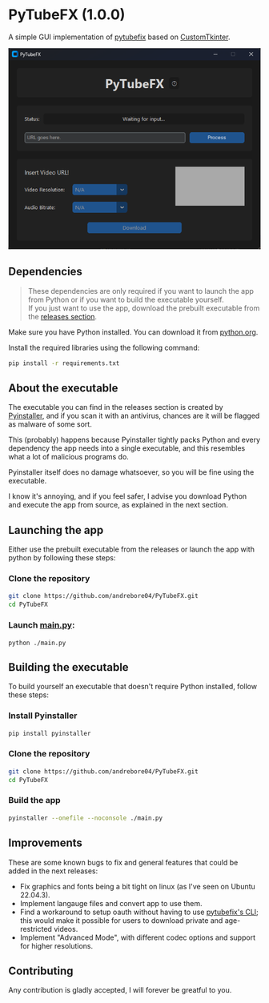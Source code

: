 # PyTubeFX (1.0.0)
A simple GUI implementation of [pytubefix](https://github.com/JuanBindez/pytubefix) based on [CustomTkinter](https://github.com/TomSchimansky/CustomTkinter).

![](./resources/splash.png)

## Dependencies
>These dependencies are only required if you want to launch the app from Python or if you want to build the executable yourself.<br>
>If you just want to use the app, download the prebuilt executable from the [releases section](https://github.com/andrebore04/PyTubeFX/releases).

Make sure you have Python installed. You can download it from [python.org](https://www.python.org/downloads/).

Install the required libraries using the following command:

```sh
pip install -r requirements.txt
```

## About the executable
The executable you can find in the releases section is created by [Pyinstaller](https://pypi.org/project/pyinstaller/), and if you scan it with an antivirus, chances are it will be flagged as malware of some sort.

This (probably) happens because Pyinstaller tightly packs Python and every dependency the app needs into a single executable, and this resembles what a lot of malicious programs do.

Pyinstaller itself does no damage whatsoever, so you will be fine using the executable.

I know it's annoying, and if you feel safer, I advise you download Python and execute the app from source, as explained in the next section.

## Launching the app
Either use the prebuilt executable from the releases or launch the app with python by following these steps:

### Clone the repository

```sh
git clone https://github.com/andrebore04/PyTubeFX.git
cd PyTubeFX
```

### Launch [main.py](https://github.com/andrebore04/PyTubeFX/blob/main/main.py):

```
python ./main.py
```

## Building the executable
To build yourself an executable that doesn't require Python installed, follow these steps:

### Install Pyinstaller

```sh
pip install pyinstaller
```

### Clone the repository

```sh
git clone https://github.com/andrebore04/PyTubeFX.git
cd PyTubeFX
```

### Build the app

```sh
pyinstaller --onefile --noconsole ./main.py
```

## Improvements
These are some known bugs to fix and general features that could be added in the next releases:
- Fix graphics and fonts being a bit tight on linux (as I've seen on Ubuntu 22.04.3).
- Implement langauge files and convert app to use them.
- Find a workaround to setup oauth without having to use [pytubefix's CLI](https://github.com/JuanBindez/pytubefix/blob/main/pytubefix/innertube.py#L335); this would make it possible for users to download private and age-restricted videos.
- Implement "Advanced Mode", with different codec options and support for higher resolutions.

## Contributing
Any contribution is gladly accepted, I will forever be greatful to you.
